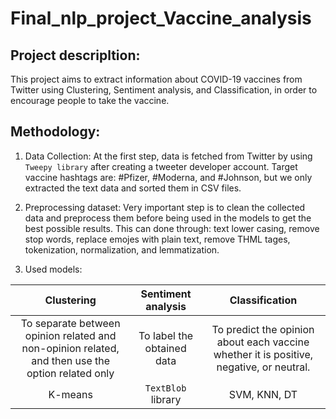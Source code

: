 # Final_nlp_project_Vaccine_analysis

## Project descripltion:
This project aims to extract information about COVID-19 vaccines from Twitter using Clustering, Sentiment analysis, and Classification, in order to encourage people to take the vaccine.


## Methodology:
1. Data Collection: At the first step, data is fetched from Twitter by using `Tweepy library` after creating a tweeter developer account. Target vaccine hashtags are: #Pfizer, #Moderna, and #Johnson, but we only extracted the text data and sorted them in CSV files.

2. Preprocessing dataset: Very important step is to clean the collected data and preprocess them before being used in the models to get the best possible results. This can done through: text lower casing, remove stop words, replace emojes with plain text, remove THML tages, tokenization, normalization, and lemmatization.

3. Used models: 

| Clustering      | Sentiment analysis | Classification     |
|   :----:    |    :----:   |     :----:    |
|  To separate between opinion related and non-opinion related, and then use the option related only| To label the obtained data|To predict the opinion about each vaccine whether it is positive, negative, or neutral.|
| K-means   | `TextBlob` library | SVM, KNN, DT      |
